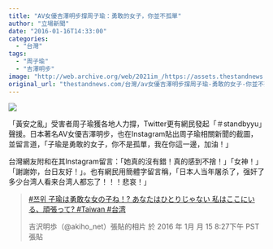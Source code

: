 ```yaml
---
title: "AV女優吉澤明步撐周子瑜：勇敢的女子，你並不孤單"
author: "立場新聞"
date: "2016-01-16T14:33:00"
categories:
  - "台灣"
tags:
  - "周子瑜"
  - "吉澤明步"
image: "http://web.archive.org/web/2021im_/https://assets.thestandnews.com/media/photos/akiho-04_HtRgk.png"
original_url: "thestandnews.com/台灣/av女優吉澤明步撐周子瑜-勇敢的女子-你並不孤單"
---
```

![](http://web.archive.org/web/2021im_/https://assets.thestandnews.com/media/photos/akiho-04_HtRgk.png)

「黃安之亂」受害者周子瑜獲各地人力撐，Twitter更有網民發起「＃standbyyu」聲援。日本著名AV女優吉澤明步，也在Instagram貼出周子瑜相關新聞的截圖，並留言道，「子瑜是勇敢的女子，你不是孤單，我在你這一邊，加油！」

台灣網友附和在其Instagram留言：「她真的沒有錯！真的感到不捨！」「女神！」「謝謝妳，台日友好！」。也有網民用簡體字留言稱，「日本人当年屠杀了，强奸了多少台湾人看来台湾人都忘了！！！悲哀！」

> [#쯔위 子瑜は勇敢な女の子ね！? あなたはひとりじゃない 私はここにいる、頑張って? #Taiwan #台湾](http://web.archive.org/web/20210709074711/https://www.instagram.com/p/BAliPs1IJ8B/)
> 
> 吉沢明歩（@akiho\_net）張貼的相片 於 2016 年 1月 月 15 8:27下午 PST 張貼